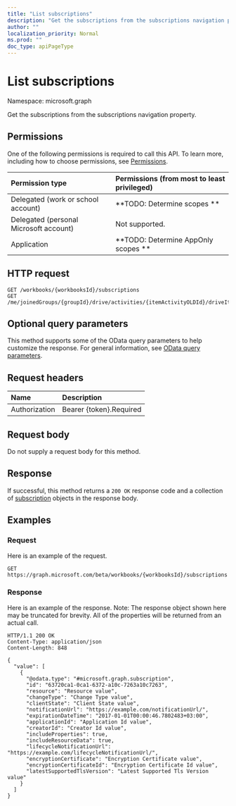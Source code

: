 ```yaml
---
title: "List subscriptions"
description: "Get the subscriptions from the subscriptions navigation property."
author: ""
localization_priority: Normal
ms.prod: ""
doc_type: apiPageType
---
```


# List subscriptions

Namespace: microsoft.graph

Get the subscriptions from the subscriptions navigation property.

## Permissions
One of the following permissions is required to call this API. To learn more, including how to choose permissions, see [Permissions](/concepts/permissions-reference.md).

|Permission type|Permissions (from most to least privileged)|
|:---|:---|
|Delegated (work or school account)|**TODO: Determine scopes **|
|Delegated (personal Microsoft account)|Not supported.|
|Application|**TODO: Determine AppOnly scopes **|

## HTTP request
<!-- {
  "blockType": "ignored"
}
-->
``` http
GET /workbooks/{workbooksId}/subscriptions
GET /me/joinedGroups/{groupId}/drive/activities/{itemActivityOLDId}/driveItem/subscriptions
```

## Optional query parameters
This method supports some of the OData query parameters to help customize the response. For general information, see [OData query parameters](/graph/query-parameters).

## Request headers
|Name|Description|
|:---|:---|
|Authorization|Bearer {token}.Required|

## Request body
Do not supply a request body for this method.

## Response
If successful, this method returns a `200 OK` response code and a collection of [subscription](../resources/subscription.md) objects in the response body.

## Examples

### Request
Here is an example of the request.
<!-- {
  "blockType": "request",
  "name": "get_subscription"
}
-->
``` http
GET https://graph.microsoft.com/beta/workbooks/{workbooksId}/subscriptions
```

### Response
Here is an example of the response. Note: The response object shown here may be truncated for brevity. All of the properties will be returned from an actual call.
<!-- {
  "blockType": "response",
  "truncated": true,
  "@odata.type": "collection(microsoft.graph.subscription)"
}
-->
``` http
HTTP/1.1 200 OK
Content-Type: application/json
Content-Length: 848

{
  "value": [
    {
      "@odata.type": "#microsoft.graph.subscription",
      "id": "63720ca1-0ca1-6372-a10c-7263a10c7263",
      "resource": "Resource value",
      "changeType": "Change Type value",
      "clientState": "Client State value",
      "notificationUrl": "https://example.com/notificationUrl/",
      "expirationDateTime": "2017-01-01T00:00:46.7802483+03:00",
      "applicationId": "Application Id value",
      "creatorId": "Creator Id value",
      "includeProperties": true,
      "includeResourceData": true,
      "lifecycleNotificationUrl": "https://example.com/lifecycleNotificationUrl/",
      "encryptionCertificate": "Encryption Certificate value",
      "encryptionCertificateId": "Encryption Certificate Id value",
      "latestSupportedTlsVersion": "Latest Supported Tls Version value"
    }
  ]
}
```

